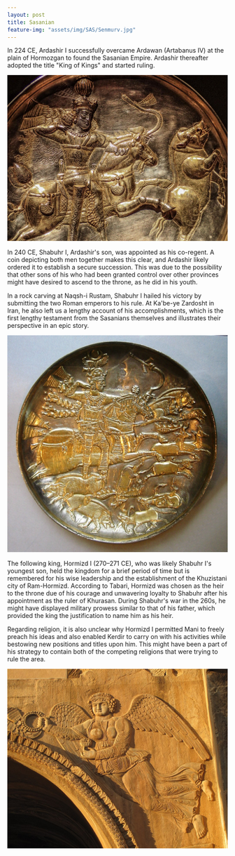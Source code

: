```yaml
---
layout: post
title: Sasanian
feature-img: "assets/img/SAS/Senmurv.jpg"
---
```


<p>In 224 CE, Ardashir I successfully overcame Ardawan (Artabanus IV) at the plain of Hormozgan to found the Sasanian Empire. Ardashir thereafter adopted the title "King of Kings" and started ruling.</p>

<img alt="Sasanian silver plate: the king at the hunt.Smithsonian's Sackler Gallery of Asian Art in Washington D.C." src="/assets/img/SAS/sassanianking.jpg">
<p>In 240 CE, Shabuhr I, Ardashir's son, was appointed as his co-regent. A coin depicting both men together makes this clear, and Ardashir likely ordered it to establish a secure succession. This was due to the possibility that other sons of his who had been granted control over other provinces might have desired to ascend to the throne, as he did in his youth.</p>
<p>In a rock carving at Naqsh-i Rustam, Shabuhr I hailed his victory by submitting the two Roman emperors to his rule. At Ka'be-ye Zardosht in Iran, he also left us a lengthy account of his accomplishments, which is the first lengthy testament from the Sasanians themselves and illustrates their perspective in an epic story.</p>
<img alt="Sasanian silver plate: the king at the hunt.Smithsonian's Sackler Gallery of Asian Art in Washington D.C." src="/assets/img/SAS/sassanianplate.jpg"> 
<p>The following king, Hormizd I (270–271 CE), who was likely Shabuhr I's youngest son, held the kingdom for a brief period of time but is remembered for his wise leadership and the establishment of the Khuzistani city of Ram-Hormizd. According to Tabari, Hormizd was chosen as the heir to the throne due of his courage and unwavering loyalty to Shabuhr after his appointment as the ruler of Khurasan. During Shabuhr's war in the 260s, he might have displayed military prowess similar to that of his father, which provided the king the justification to name him as his heir.</p>
<p>Regarding religion, it is also unclear why Hormizd I permitted Mani to freely preach his ideas and also enabled Kerdir to carry on with his activities while bestowing new positions and titles upon him. This might have been a part of his strategy to contain both of the competing religions that were trying to rule the area.
</p>
<img alt="A very Greek-looking Nike on a 4th century CE Sasanian arch in Taq Bostan" src="/assets/img/SAS/taghbostan.jpg">


